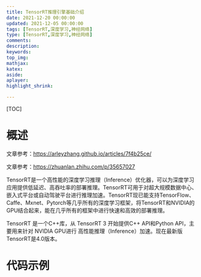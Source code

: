 ```yaml
---
title: TensorRT推理引擎基础介绍
date: 2021-12-20 00:00:00
updated: 2021-12-05 00:00:00
tags: [TensorRT,深度学习,神经网络]
type: [TensorRT,深度学习,神经网络]
comments: 
description: 
keywords: 
top_img:
mathjax:
katex:
aside:
aplayer:
highlight_shrink:

---
```


[TOC]



# 概述

文章参考：https://arleyzhang.github.io/articles/7f4b25ce/

文章参考：https://zhuanlan.zhihu.com/p/35657027

TensorRT是一个高性能的深度学习推理（Inference）优化器，可以为深度学习应用提供低延迟、高吞吐率的部署推理。TensorRT可用于对超大规模数据中心、嵌入式平台或自动驾驶平台进行推理加速。TensorRT现已能支持TensorFlow、Caffe、Mxnet、Pytorch等几乎所有的深度学习框架，将TensorRT和NVIDIA的GPU结合起来，能在几乎所有的框架中进行快速和高效的部署推理。

TensorRT 是一个C++库，从 TensorRT 3 开始提供C++ API和Python API，主要用来针对 NVIDIA GPU进行 高性能推理（Inference）加速。现在最新版TensorRT是4.0版本。





# 代码示例

